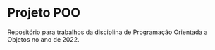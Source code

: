 # Projeto POO
 Repositório para trabalhos da disciplina de Programação Orientada a Objetos no ano de 2022.
